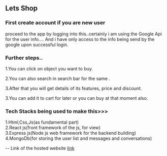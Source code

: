 <h2>Lets Shop</h2>


<h3>First create account if you are new user</h3>
<p>proceed to the app by logging into this..certainly i am using the Google Api for the user info.... And i have only access to the info being send by the google upon successful login.</p>

<h3>Further steps..</h3>
<p>1.You can click on object you want to buy.</p>
<p></p>2.You can also search in search bar for the same .</p>
<p>3.After that you will get details of its features, price and discount.</p>
<p>3.You can add it to cart for later or you can buy at that moment also.</p>


<h3>Tech Stacks being used to make this>>></h3>

1.Html,Css,Js(as fundamental part)<br>
2.React js(front framework of the js, for view)<br>
3.Express js(Node js web framework for the backend building)<br>
4.MongoDb(for storing the user list and messages and conversations)<br>

 --  Link of the hosted website  <A href="https://ecommercefrontend-1r7o.onrender.com">link</A>
